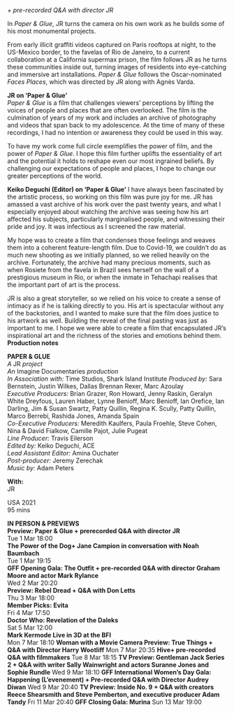
_+ pre-recorded Q&A with director JR_

In _Paper & Glue_, JR turns the camera on his own work as he builds some of his most monumental projects.

From early illicit graffiti videos captured on Paris rooftops at night, to the US-Mexico border, to the favelas of Rio de Janeiro, to a current collaboration at a California supermax prison, the film follows JR as he turns these communities inside out, turning images of residents into eye-catching and immersive art installations. _Paper & Glue_ follows the Oscar-nominated _Faces Places_, which was directed by JR along with Agnès Varda.<br>

**JR on ‘Paper & Glue’**<br>
_Paper & Glue_ is a film that challenges viewers’ perceptions by lifting the voices of people and places that are often overlooked. The film is the culmination of years of my work and includes an archive of photography and videos that span back to my adolescence. At the time of many of these recordings, I had no intention or awareness they could be used in this way.

To have my work come full circle exemplifies the power of film, and the power of _Paper & Glue_. I hope this film further uplifts the essentiality of art and the potential it holds to reshape even our most ingrained beliefs. By challenging our expectations of people and places, I hope to change our greater perceptions of the world.

**Keiko Deguchi (Editor) on ‘Paper & Glue’**
I have always been fascinated by the artistic process, so working on this film was pure joy for me. JR has amassed a vast archive of his work over the past twenty years, and what I especially enjoyed about watching the archive was seeing how his art affected his subjects, particularly marginalised people, and witnessing their pride and joy. It was infectious as I screened the raw material.

My hope was to create a film that condenses those feelings and weaves them into a coherent feature-length film. Due to Covid-19, we couldn’t do as much new shooting as we initially planned, so we relied heavily on the archive. Fortunately, the archive had many precious moments, such as when Rosiete from the favela in Brazil sees herself on the wall of a prestigious museum in Rio, or when the inmate in Tehachapi realises that the important part of art is the process.

JR is also a great storyteller, so we relied on his voice to create a sense of intimacy as if he is talking directly to you. His art is spectacular without any of the backstories, and I wanted to make sure that the film does justice to his artwork as well. Building the reveal of the final pasting was just as important to me. I hope we were able to create a film that encapsulated JR’s inspirational art and the richness of the stories and emotions behind them.<br>
**Production notes**<br>

**PAPER & GLUE**<br>
_A_ JR _project_<br>
_An_ Imagine Documentaries _production_<br>
_In Association with:_ Time Studios, Shark Island Institute
_Produced by:_ Sara Bernstein, Justin Wilkes, Dallas Brennan Rexer, Marc Azoulay<br>
_Executive Producers:_ Brian Grazer, Ron Howard, Jenny Raskin, Geralyn White Dreyfous, Lauren Haber, Lynne Benioff, Marc Benioff, Ian Orefice, Ian Darling, Jim & Susan Swartz, Patty Quillin, Regina K. Scully, Patty Quillin, Marco Berrebi, Rashida Jones, Amanda Spain<br>
_Co-Executive Producers:_ Meredith Kaulfers, Paula Froehle, Steve Cohen, Nina & David Fialkow, Camille Pajot, Julie Pugeat<br>
_Line Producer:_ Travis Eilerson<br>
_Edited by:_ Keiko Deguchi, ACE<br>
_Lead Assistant Editor:_ Amina Ouchater<br>
_Post-producer:_ Jeremy Zerechak<br>
_Music by:_ Adam Peters<br>

**With:**<br>
JR<br>

USA 2021<br>
95 mins<br>


**IN PERSON & PREVIEWS**<br>
**Preview: Paper & Glue + prerecorded Q&A with director JR**<br>
Tue 1 Mar 18:00<br>
**The Power of the Dog+ Jane Campion in conversation with Noah Baumbach**<br>
Tue 1 Mar 19:15<br>
**GFF Opening Gala: The Outfit + pre-recorded Q&A with director Graham Moore and actor Mark Rylance**<br>
Wed 2 Mar 20:20<br>
**Preview: Rebel Dread + Q&A with Don Letts**<br>
Thu 3 Mar 18:00<br>
**Member Picks: Evita**<br>
Fri 4 Mar 17:50<br>
**Doctor Who: Revelation of the Daleks**<br>
Sat 5 Mar 12:00<br>
**Mark Kermode Live in 3D at the BFI**<br>
Mon 7 Mar 18:10
**Woman with a Movie Camera Preview: True Things + Q&A with Director Harry Wootliff**
Mon 7 Mar 20:35
**Hive+ pre-recorded Q&A with filmmakers**
Tue 8 Mar 18:15
**TV Preview: Gentleman Jack Series 2 + Q&A with writer Sally Wainwright and actors Suranne Jones and Sophie Rundle**
Wed 9 Mar 18:10
**GFF International Women’s Day Gala: Happening (L’evenement) + Pre-recorded Q&A with Director Audrey Diwan**
Wed 9 Mar 20:40
**TV Preview: Inside No. 9 + Q&A with creators Reece Shearsmith and Steve Pemberton, and executive producer Adam Tandy**
Fri 11 Mar 20:40
**GFF Closing Gala: Murina**
Sun 13 Mar 19:00
<!--stackedit_data:
eyJoaXN0b3J5IjpbMTQyMzQ0NTYzMywtMTg1Njg4NjcwOV19
-->